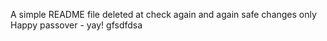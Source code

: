 A simple README file
deleted at
check again
and again
safe changes only
Happy passover - yay!
gfsdfdsa
